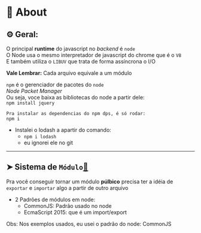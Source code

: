 # 📌 About
## ⚙️ Geral:

O principal **runtime** do javascript no _backend_ é `node`<br>
O Node usa o mesmo interpretador de javascript do chrome que é o `V8`<br>
E também utiliza o `LIBUV` que trata de forma assíncrona o I/O

**Vale Lembrar:** Cada arquivo equivale a um módulo


`npm` é o gerenciador de pacotes do `node`<br>
_Node Packet Manager_<br>
Ou seja, voce baixa as bibliotecas do node a partir dele:<br>
`npm install jquery`

    Pra instalar as dependencias do npm dps, é só rodar:
    npm i

* Instalei o lodash a apartir do comando:
    * `npm i lodash` <br>
    * eu ignorei ele no git



___
## ➤ Sistema de `Módulo`[🔗](https://github.com/RoniDeringer/curso_web_moderno/blob/master/node_10/moduloCliente.js)


Pra você conseguir tornar um módulo **púlbico** precisa ter a idéia de<br> `exportar` e `importar` algo a partir de outro arquivo

* 2 Padrões de módulos em node:
    * CommonJS: Padrão usado no node 
    * EcmaScript 2015: que é um import/export

Obs: Nos exemplos usados, eu usei o padrão do node: CommonJS
